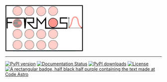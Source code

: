<p align="left"><img src="docs/ForMoSA.png" alt="ForMoSA" width="250"/></p>



***

[![PyPI version](https://badge.fury.io/py/formosa.svg)](https://badge.fury.io/py/formosa)
[![Documentation Status](https://readthedocs.org/projects/formosa/badge/?version=latest)](https://formosa.readthedocs.io/en/latest/?badge=latest)
[![PyPI downloads](https://img.shields.io/pypi/dm/formosa.svg)](https://pypistats.org/packages/formosa)
[![License](https://img.shields.io/badge/License-BSD_2--Clause-orange.svg)](https://opensource.org/licenses/BSD-2-Clause)
[![A rectangular badge, half black half purple containing the text made at Code Astro](https://img.shields.io/badge/Made%20at-Code/Astro-blueviolet.svg)](https://semaphorep.github.io/codeastro/)

